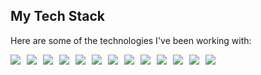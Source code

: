 <h2>My Tech Stack</h2>
<p>Here are some of the technologies I've been working with:</p>

<div style="display: flex; flex-wrap: wrap; gap: 10px;">
  <!-- Python -->
  <a href="https://www.python.org/" target="blank">
    <img src="https://img.shields.io/badge/Python-3776AB?style=flat-square&logo=Python&logoColor=white"/>
  </a>

  <!-- PyTorch -->
  <a href="https://pytorch.org/" target="blank">
    <img src="https://img.shields.io/badge/PyTorch-EE4C2C?style=flat-square&logo=PyTorch&logoColor=white"/>
  </a>

  <!-- ONNX -->
  <a href="https://onnx.ai/" target="blank">
    <img src="https://img.shields.io/badge/ONNX-005CED?style=flat-square&logo=ONNX&logoColor=white"/>
  </a>

  <!-- PySide6 -->
  <a href="https://wiki.qt.io/Qt_for_Python" target="blank">
    <img src="https://img.shields.io/badge/PySide6-41CD52?style=flat-square&logo=Qt&logoColor=white"/>
  </a>

  <!-- OpenCV -->
  <a href="https://opencv.org/" target="blank">
    <img src="https://img.shields.io/badge/OpenCV-5C3EE8?style=flat-square&logo=OpenCV&logoColor=white"/>
  </a>

  <!-- FastAPI -->
  <a href="https://fastapi.tiangolo.com/" target="blank">
    <img src="https://img.shields.io/badge/FastAPI-009688?style=flat-square&logo=FastAPI&logoColor=white"/>
  </a>

  <!-- HTML -->
  <a href="https://developer.mozilla.org/en-US/docs/Web/HTML" target="blank">
    <img src="https://img.shields.io/badge/HTML5-E34F26?style=flat-square&logo=HTML5&logoColor=white"/>
  </a>

  <!-- Bootstrap -->
  <a href="https://getbootstrap.com/" target="blank">
    <img src="https://img.shields.io/badge/Bootstrap-7952B3?style=flat-square&logo=Bootstrap&logoColor=white"/>
  </a>

  <!-- SQLite -->
  <a href="https://www.sqlite.org/" target="blank">
    <img src="https://img.shields.io/badge/SQLite-003B57?style=flat-square&logo=SQLite&logoColor=white"/>
  </a>

  <!-- Raspberry Pi -->
  <a href="https://www.raspberrypi.org/" target="blank">
    <img src="https://img.shields.io/badge/Raspberry_Pi-A22846?style=flat-square&logo=Raspberry-Pi&logoColor=white"/>
  </a>

  <!-- NVIDIA Jetson -->
  <a href="https://developer.nvidia.com/embedded-computing" target="blank">
    <img src="https://img.shields.io/badge/NVIDIA_Jetson-76B900?style=flat-square&logo=NVIDIA&logoColor=white"/>
  </a>

  <!-- Ubuntu -->
  <a href="https://ubuntu.com/" target="blank">
    <img src="https://img.shields.io/badge/Ubuntu-E95420?style=flat-square&logo=Ubuntu&logoColor=white"/>
  </a>

  <!-- Docker -->
  <a href="https://www.docker.com/" target="blank">
    <img src="https://img.shields.io/badge/Docker-2496ED?style=flat-square&logo=Docker&logoColor=white"/>
  </a>
</div>

<!--
**hyKwon13/hyKwon13** is a ✨ _special_ ✨ repository because its `README.md` (this file) appears on your GitHub profile.

Here are some ideas to get you started:

- 🔭 I’m currently working on ...
- 🌱 I’m currently learning ...
- 👯 I’m looking to collaborate on ...
- 🤔 I’m looking for help with ...
- 💬 Ask me about ...
- 📫 How to reach me: ...
- 😄 Pronouns: ...
- ⚡ Fun fact: ...
-->

